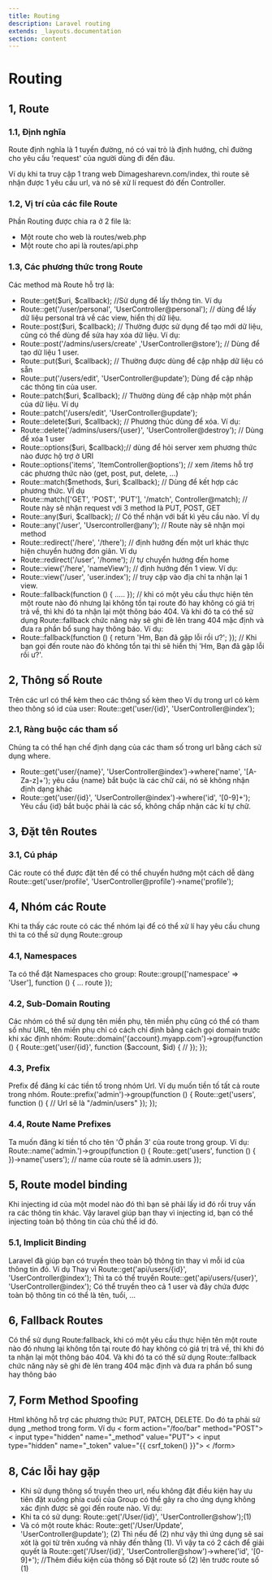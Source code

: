 ```yaml
---
title: Routing
description: Laravel routing
extends: _layouts.documentation
section: content
---
```


# Routing

## 1, Route

### 1.1, Định nghĩa

Route định nghĩa là 1 tuyến đường, nó có vai trò là định hướng, chỉ đường cho yêu cầu 'request' của người dùng đi đến đâu.

Ví dụ khi ta truy cập 1 trang web Dimagesharevn.com/index, thì route sẽ nhận được 1 yêu cầu url, và nó sẽ xử lí request đó đến Controller.

### 1.2, Vị trí của các file Route

Phần Routing được chia ra ở 2 file là:
- Một route cho web là routes/web.php
- Một route cho api là routes/api.php

### 1.3,  Các phương thức trong Route

Các method mà Route hỗ trợ là:

- Route::get($uri, $callback); //Sử dụng để lấy thông tin. Ví dụ
- Route::get('/user/personal', 'UserController@personal'); // dùng để lấy dữ liệu personal trả về các view, hiển thị dữ liệu.
- Route::post($uri, $callback); // Thường được sử dụng để tạo mới dữ liệu, cũng có thể dùng để sửa hay xóa dữ liệu. Ví dụ:
- Route::post('/admins/users/create' ,'UserController@store'); // Dùng để tạo dữ liệu 1 user.
- Route::put($uri, $callback); // Thường được dùng để cập nhập dữ liệu có sẵn
- Route::put('/users/edit', 'UserController@update'); Dùng để cập nhập các thông tin của user.
- Route::patch($uri, $callback); // Thường dùng để cập nhập một phần của dữ liệu. Ví dụ
- Route::patch('/users/edit', 'UserController@update');
- Route::delete($uri, $callback); // Phương thúc dùng để xóa. Ví dụ:
- Route::delete('/admins/users/{user}', 'UserController@destroy'); // Dùng để xóa 1 user
- Route::options($uri, $callback);// dùng để hỏi server xem phương thức nào được hộ trợ ở URI
- Route::options('items', 'ItemController@options'); // xem /items hỗ trợ các phương thức nào (get, post, put, delete, ...)
- Route::match($methods, $uri, $callback); // Dùng để kết hợp các phương thức. VÍ dụ
- Route::match(['GET', 'POST', 'PUT'], '/match', Controller@match); // Route này sẽ nhận request với 3 method là PUT, POST, GET
- Route::any($uri, $callback); // Có thể nhận với bất kì yêu cầu nào. VÍ dụ
- Route::any('/user', 'Usercontroller@any'); // Route này sẽ nhận mọi method
- Route::redirect('/here', '/there'); // định hướng đến một url khác thực hiện chuyển hướng đơn giản. Ví dụ
- Route::redirect('/user', '/home'); // tự chuyển hướng đến home
- Route::view('/here', 'nameView'); // định hướng đến 1 view. Ví dụ:
- Route::view('/user', 'user.index'); // truy cập vào địa chỉ ta nhận lại 1 view.
- Route::fallback(function () { ..... }); // khi có một yêu cầu thực hiện tên một route nào đó nhưng lại không tồn tại route đó hay không có giá trị trả về, thì khi đó ta nhận lại một thông báo 404. Và khi đó ta có thể sử dụng Route::fallback chức năng này sẽ ghi đè lên trang 404 mặc định và đưa ra phần bổ sung hay thông báo. Ví dụ:
- Route::fallback(function () {
        return 'Hm, Bạn đã gặp lỗi rồi ư?';
        }); // Khi bạn gọi đến route nào đó không tồn tại thì sẽ hiển thị 'Hm, Bạn đã gặp lỗi rồi ư?'.

## 2, Thông số Route

Trên các url có thể kèm theo các thông số kèm theo
Ví dụ trong url có kèm theo thông só id của user:
Route::get('user/{id}', 'UserController@index');

### 2.1, Ràng buộc các tham số

Chúng ta có thể hạn chế định dạng của các tham số trong url bằng cách sử dụng where.
- Route::get('user/{name}', 'UserController@index')->where('name', '[A-Za-z]+');
yêu cầu {name} bắt buộc là các chữ cái, nó sẽ không nhận định dạng khác
- Route::get('user/{id}', 'UserController@index')->where('id', '[0-9]+');
Yêu cầu {id} bắt buộc phải là các số, không chấp nhận các kí tự chữ.

## 3, Đặt tên Routes

### 3.1, Cú pháp

Các route có thể được đặt tên để có thể chuyển hướng một cách dễ dàng
Route::get('user/profile', 'UserController@profile')->name('profile');

## 4, Nhóm các Route

Khi ta thấy các route có các thể nhóm lại để có thể xử lí hay yêu cầu chung thì ta có thể sử dụng Route::group

### 4.1, Namespaces

Ta có thể đặt Namespaces cho group:
Route::group(['namespace' => 'User'], function () {
        ... route
        });

### 4.2, Sub-Domain Routing

Các nhóm có thể sử dụng tên miền phụ, tên miền phụ cũng có thể có tham số như URL, tên miền phụ chỉ có cách chỉ định bằng cách gọi domain trước khi xác định nhóm:
Route::domain('{account}.myapp.com')->group(function () {
        Route::get('user/{id}', function ($account, $id) {
                //
                });
        });

### 4.3, Prefix

Prefix để đăng kí các tiền tố trong nhóm Url. Ví dụ muốn tiền tố tất cả route trong nhóm.
Route::prefix('admin')->group(function () {
        Route::get('users', function () {
                // Url sẽ là "/admin/users"
                });
        });

### 4.4, Route Name Prefixes

Ta muốn đăng kí tiền tố cho tên 'Ở phần 3' của route trong group. Ví dụ:
Route::name('admin.')->group(function () {
        Route::get('users', function () {
                })->name('users'); // name của route sẽ là admin.users
        });

## 5, Route model binding

Khi injecting id của một model nào đó thì bạn sẽ phải lấy id đó rồi truy vấn ra các thông tin khác. Vậy laravel giúp bạn thay vì injecting id, bạn có thể injecting toàn bộ thông tin của chủ thể id đó.

### 5.1, Implicit Binding

Laravel đã giúp bạn có truyền theo toàn bộ thông tin thay vì mỗi id của thông tin đó. Ví dụ
Thay vì
Route::get('api/users/{id}', 'UserController@index');
Thì ta có thể truyền
Route::get('api/users/{user}', 'UserController@index');
Có thể truyền theo cả 1 user và đây chứa được toàn bộ thông tin có thể là tên, tuổi, ...

## 6, Fallback Routes

Có thể sử dụng Route:fallback, khi có một yêu cầu thực hiện tên một route nào đó nhưng lại không tồn tại route đó hay không có giá trị trả về, thì khi đó ta nhận lại một thông báo 404. Và khi đó ta có thể sử dụng Route::fallback chức năng này sẽ ghi đè lên trang 404 mặc định và đưa ra phần bổ sung hay thông báo

## 7, Form Method Spoofing

Html không hỗ trợ các phương thức PUT, PATCH, DELETE. Do đó ta phải sử dụng _method trong form. Ví dụ
< form action="/foo/bar" method="POST">
< input type="hidden" name="_method" value="PUT">
< input type="hidden" name="_token" value="{{ csrf_token() }}">
< /form>

## 8, Các lỗi hay gặp
- Khi sử dụng thông số truyền theo url, nếu không đặt điều kiện hay ưu tiên đặt xuống phía cuối của Group có thể gây ra cho ứng dụng không xác định được sẽ gọi đến route nào. Ví dụ:
- Khi ta có sử dụng: Route::get('/User/{id}', 'UserController@show');(1)
- Và có một route khác: Route::get('/User/Update', 'UserController@update'); (2)
Thì nếu để (2) như vậy thì ứng dụng sẽ sai xót là gọi từ trên xuống và nhảy đến thằng (1).
Vì vậy ta có 2 cách để giải quyết là
Route::get('/User/{id}', 'UserController@show')->where('id', '[0-9]+'); //Thêm điều kiện của thông số
Đặt route số (2) lên trước route số (1)
